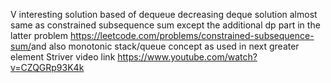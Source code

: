 V interesting solution based of dequeue
decreasing deque solution almost  same as constrained subsequence sum except the additional dp part in the latter problem
https://leetcode.com/problems/constrained-subsequence-sum/
​
and also monotonic stack/queue concept as used in next greater element
Striver video link
https://www.youtube.com/watch?v=CZQGRp93K4k